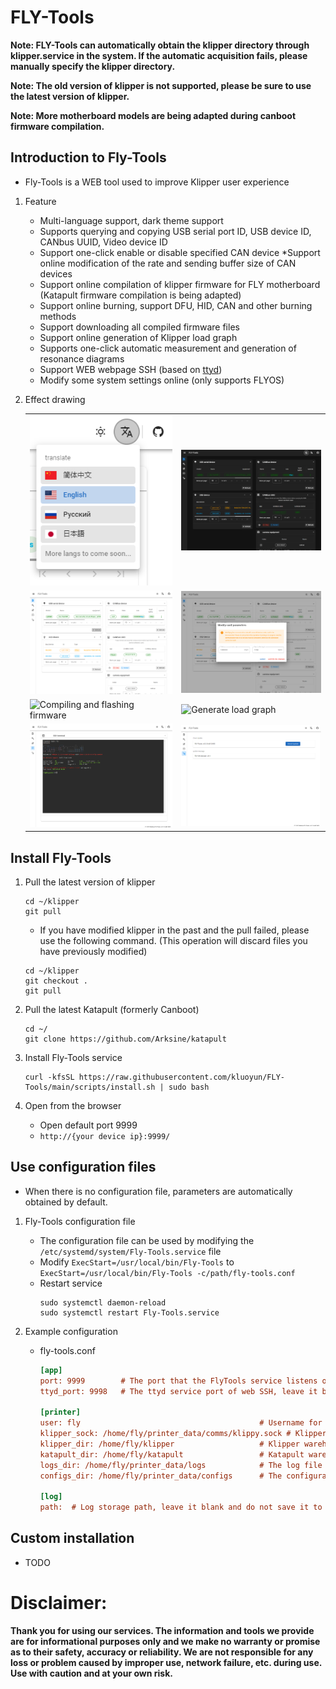 # FLY-Tools

**Note: FLY-Tools can automatically obtain the klipper directory through klipper.service in the system. If the automatic acquisition fails, please manually specify the klipper directory.**

**Note: The old version of klipper is not supported, please be sure to use the latest version of klipper.**

**Note: More motherboard models are being adapted during canboot firmware compilation.**


## Introduction to Fly-Tools

* Fly-Tools is a WEB tool used to improve Klipper user experience
    
1. Feature

    * Multi-language support, dark theme support
    * Supports querying and copying USB serial port ID, USB device ID, CANbus UUID, Video device ID
    * Support one-click enable or disable specified CAN device
    *Support online modification of the rate and sending buffer size of CAN devices
    * Support online compilation of klipper firmware for FLY motherboard (Katapult firmware compilation is being adapted)
    * Support online burning, support DFU, HID, CAN and other burning methods
    * Support downloading all compiled firmware files
    * Support online generation of Klipper load graph
    * Supports one-click automatic measurement and generation of resonance diagrams
    * Support WEB webpage SSH (based on [ttyd](https://github.com/tsl0922/ttyd))
    * Modify some system settings online (only supports FLYOS)

2. Effect drawing

    <table>
    <tr>
    <td><img src="./images/langs.png" title="multi-language" border=0></td>
    <td><img src="./images/dark.png" title="dark color" border=0></td>
    </tr>
    <tr>
    <td><img src="./images/home.png" title="Query ID" border=0></td>
    <td><img src="./images/editcan.png" title="Modify CAN device parameters" border=0></td>
    </tr>
    <tr>
    <td><img src="./images/build-flash.gif" title="Compiling and flashing firmware" border=0></td>
    <td><img src="./images/klippyload.gif" title="Generate load graph" border=0></td>
    </tr>
    <tr>
    <td><img src="./images/webssh.png" title="WEB SSH" border=0></td>
    <td><img src="./images/setting.png" title="Setting" border=0></td>
    </tr>
    </table>
    

## Install Fly-Tools

1. Pull the latest version of klipper

    ```
    cd ~/klipper
    git pull
    ```
    
    * If you have modified klipper in the past and the pull failed, please use the following command. (This operation will discard files you have previously modified)
  
    ```
    cd ~/klipper
    git checkout .
    git pull
    ```
      

2. Pull the latest Katapult (formerly Canboot)

    ```
    cd ~/
    git clone https://github.com/Arksine/katapult
    ```

3. Install Fly-Tools service

    ```
    curl -kfsSL https://raw.githubusercontent.com/kluoyun/FLY-Tools/main/scripts/install.sh | sudo bash
    ```

4. Open from the browser

    * Open default port 9999
    * `http://{your device ip}:9999/`
      
## Use configuration files

* When there is no configuration file, parameters are automatically obtained by default.

1. Fly-Tools configuration file

    * The configuration file can be used by modifying the `/etc/systemd/system/Fly-Tools.service` file
    * Modify `ExecStart=/usr/local/bin/Fly-Tools` to `ExecStart=/usr/local/bin/Fly-Tools -c/path/fly-tools.conf`
    * Restart service
        ```
        sudo systemctl daemon-reload
        sudo systemctl restart Fly-Tools.service
        ```

2. Example configuration

    * fly-tools.conf
        ```ini
        [app]
        port: 9999        # The port that the FlyTools service listens on, leave it blank and default to 9999
        ttyd_port: 9998   # The ttyd service port of web SSH, leave it blank and the default is 9998

        [printer]
        user: fly                                        # Username for which Klipper is installed, leave blank for automatic recognition
        klipper_sock: /home/fly/printer_data/comms/klippy.sock # Klipper's Unix socket network
        klipper_dir: /home/fly/klipper                   # Klipper warehouse directory, leave blank for automatic recognition
        katapult_dir: /home/fly/katapult                 # Katapult warehouse directory, left blank for automatic recognition
        logs_dir: /home/fly/printer_data/logs            # The log file directory of Klipper and other services will be automatically recognized if left blank.
        configs_dir: /home/fly/printer_data/configs      # The configuration file directory of Klipper and other services will be automatically recognized if left blank.

        [log]
        path:  # Log storage path, leave it blank and do not save it to a file

        ```
      
## Custom installation

* TODO

# Disclaimer:

**Thank you for using our services. The information and tools we provide are for informational purposes only and we make no warranty or promise as to their safety, accuracy or reliability. We are not responsible for any loss or problem caused by improper use, network failure, etc. during use. Use with caution and at your own risk.**
